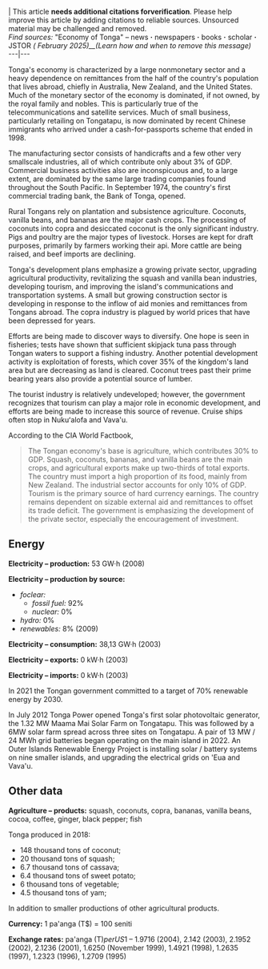 | This article **needs additional citations forverification**. Please help
improve this article by adding citations to reliable sources. Unsourced
material may be challenged and removed.  
_Find sources:_ "Economy of Tonga" – news **·** newspapers **·** books **·**
scholar **·** JSTOR _( February 2025)__(Learn how and when to remove this
message)_  
---|---  
  
Tonga's economy is characterized by a large nonmonetary sector and a heavy
dependence on remittances from the half of the country's population that lives
abroad, chiefly in Australia, New Zealand, and the United States. Much of the
monetary sector of the economy is dominated, if not owned, by the royal family
and nobles. This is particularly true of the telecommunications and satellite
services. Much of small business, particularly retailing on Tongatapu, is now
dominated by recent Chinese immigrants who arrived under a cash-for-passports
scheme that ended in 1998.

The manufacturing sector consists of handicrafts and a few other very
smallscale industries, all of which contribute only about 3% of GDP.
Commercial business activities also are inconspicuous and, to a large extent,
are dominated by the same large trading companies found throughout the South
Pacific. In September 1974, the country's first commercial trading bank, the
Bank of Tonga, opened.

Rural Tongans rely on plantation and subsistence agriculture. Coconuts,
vanilla beans, and bananas are the major cash crops. The processing of
coconuts into copra and desiccated coconut is the only significant industry.
Pigs and poultry are the major types of livestock. Horses are kept for draft
purposes, primarily by farmers working their api. More cattle are being
raised, and beef imports are declining.

Tonga's development plans emphasize a growing private sector, upgrading
agricultural productivity, revitalizing the squash and vanilla bean
industries, developing tourism, and improving the island's communications and
transportation systems. A small but growing construction sector is developing
in response to the inflow of aid monies and remittances from Tongans abroad.
The copra industry is plagued by world prices that have been depressed for
years.

Efforts are being made to discover ways to diversify. One hope is seen in
fisheries; tests have shown that sufficient skipjack tuna pass through Tongan
waters to support a fishing industry. Another potential development activity
is exploitation of forests, which cover 35% of the kingdom's land area but are
decreasing as land is cleared. Coconut trees past their prime bearing years
also provide a potential source of lumber.

The tourist industry is relatively undeveloped; however, the government
recognizes that tourism can play a major role in economic development, and
efforts are being made to increase this source of revenue. Cruise ships often
stop in Nukuʻalofa and Vava'u.

According to the CIA World Factbook,

> The Tongan economy's base is agriculture, which contributes 30% to GDP.
> Squash, coconuts, bananas, and vanilla beans are the main crops, and
> agricultural exports make up two-thirds of total exports. The country must
> import a high proportion of its food, mainly from New Zealand. The
> industrial sector accounts for only 10% of GDP. Tourism is the primary
> source of hard currency earnings. The country remains dependent on sizable
> external aid and remittances to offset its trade deficit. The government is
> emphasizing the development of the private sector, especially the
> encouragement of investment.

## Energy

**Electricity – production:** 53 GW·h (2008)

**Electricity – production by source:**

  * _foclear:_
    * _fossil fuel:_ 92%
    * _nuclear:_ 0%
  * _hydro:_ 0%
  * _renewables:_ 8% (2009)

**Electricity – consumption:** 38,13 GW·h (2003)

**Electricity – exports:** 0 kW·h (2003)

**Electricity – imports:** 0 kW·h (2003)

In 2021 the Tongan government committed to a target of 70% renewable energy by
2030.

In July 2012 Tonga Power opened Tonga's first solar photovoltaic generator,
the 1.32 MW Maama Mai Solar Farm on Tongatapu. This was followed by a 6MW
solar farm spread across three sites on Tongatapu. A pair of 13 MW / 24 MWh
grid batteries began operating on the main island in 2022. An Outer Islands
Renewable Energy Project is installing solar / battery systems on nine smaller
islands, and upgrading the electrical grids on 'Eua and Vava'u.

## Other data

**Agriculture – products:** squash, coconuts, copra, bananas, vanilla beans,
cocoa, coffee, ginger, black pepper; fish

Tonga produced in 2018:

  * 148 thousand tons of coconut;
  * 20 thousand tons of squash;
  * 6.7 thousand tons of cassava;
  * 6.4 thousand tons of sweet potato;
  * 6 thousand tons of vegetable;
  * 4.5 thousand tons of yam;

In addition to smaller productions of other agricultural products.

**Currency:** 1 pa'anga (T$) = 100 seniti

**Exchange rates:** pa'anga (T$) per US$1 – 1.9716 (2004), 2.142 (2003),
2.1952 (2002), 2.1236 (2001), 1.6250 (November 1999), 1.4921 (1998), 1.2635
(1997), 1.2323 (1996), 1.2709 (1995)